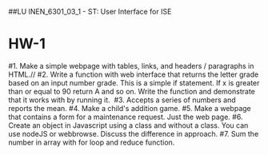 ##LU INEN_6301_03_1 - ST: User Interface for ISE
# HW-1

#1. Make a simple webpage with tables, links, and headers / paragraphs in HTML.//
#2. Write a function with web interface that returns the letter grade based on an input number grade. This is a simple if statement. If x is greater than or equal to 90 return A and so on. Write the function and demonstrate that it works with by running it. 
#3. Accepts a series of numbers and reports the mean.
#4. Make a child's addition game.
#5. Make a webpage that contains a form for a maintenance request. Just the web page.
#6. Create an object in Javascript using a class and without a class. You can use nodeJS or webbrowse. Discuss the difference in approach.
#7. Sum the number in array with for loop and reduce function.
